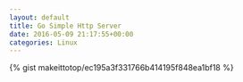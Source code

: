 ```yaml
---
layout: default                                                                                                              
title: Go Simple Http Server                                                                                                                       
date: 2016-05-09 21:17:55+00:00                                                                                                                        
categories: Linux                                                                                                                
---                                                                                                                              
```


{% gist makeittotop/ec195a3f331766b414195f848ea1bf18 %}                                                                                                           

